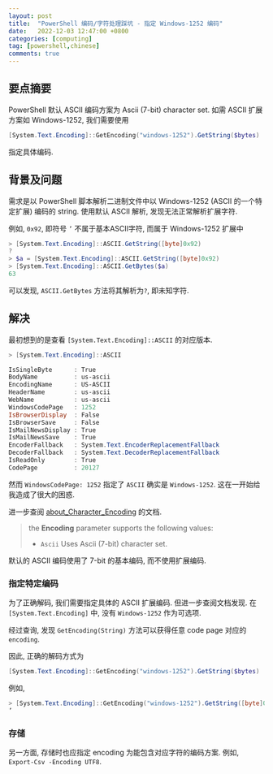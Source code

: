 ```yaml
---
layout: post
title:  "PowerShell 编码/字符处理踩坑 - 指定 Windows-1252 编码"
date:   2022-12-03 12:47:00 +0800
categories: [computing]
tag: [powershell,chinese]
comments: true
---
```


## 要点摘要

PowerShell 默认 ASCII 编码方案为 Ascii (7-bit) character set. 如需 ASCII 扩展方案如 Windows-1252, 我们需要使用 

````powershell
[System.Text.Encoding]::GetEncoding("windows-1252").GetString($bytes)
````

指定具体编码.

## 背景及问题

需求是以 PowerShell 脚本解析二进制文件中以 Windows-1252 (ASCII 的一个特定扩展) 编码的 string. 使用默认 ASCII 解析, 发现无法正常解析扩展字符. 

例如, `0x92`, 即符号 `’` 不属于基本ASCII字符, 而属于 Windows-1252 扩展中

```powershell
> [System.Text.Encoding]::ASCII.GetString([byte]0x92)
?
> $a = [System.Text.Encoding]::ASCII.GetString([byte]0x92)
> [System.Text.Encoding]::ASCII.GetBytes($a)
63
```

可以发现, `ASCII.GetBytes` 方法将其解析为`?`, 即未知字符.

## 解决

最初想到的是查看 `[System.Text.Encoding]::ASCII` 的对应版本. 

```powershell
> [System.Text.Encoding]::ASCII

IsSingleByte      : True
BodyName          : us-ascii
EncodingName      : US-ASCII
HeaderName        : us-ascii
WebName           : us-ascii
WindowsCodePage   : 1252
IsBrowserDisplay  : False
IsBrowserSave     : False
IsMailNewsDisplay : True
IsMailNewsSave    : True
EncoderFallback   : System.Text.EncoderReplacementFallback
DecoderFallback   : System.Text.DecoderReplacementFallback
IsReadOnly        : True
CodePage          : 20127
```

然而 `WindowsCodePage: 1252` 指定了 `ASCII` 确实是 `Windows-1252`. 这在一开始给我造成了很大的困惑.

进一步查阅 [about_Character_Encoding](https://learn.microsoft.com/en-us/powershell/module/microsoft.powershell.core/about/about_character_encoding?view=powershell-7.3) 的文档.

> the **Encoding** parameter supports the following values:
>
> - `Ascii` Uses Ascii (7-bit) character set.

默认的 ASCII 编码使用了 7-bit 的基本编码, 而不使用扩展编码.

### 指定特定编码

为了正确解码, 我们需要指定具体的 ASCII 扩展编码. 但进一步查阅文档发现. 在 `[System.Text.Encoding]` 中, 没有 `Windows-1252` 作为可选项.

经过查询, 发现 `GetEncoding(String)` 方法可以获得任意 code page 对应的 `encoding`. 

因此, 正确的解码方式为

```powershell
[System.Text.Encoding]::GetEncoding("windows-1252").GetString($bytes)
```

例如, 

```powershell
> [System.Text.Encoding]::GetEncoding("windows-1252").GetString([byte]0x92)
’
```

### 存储

另一方面, 存储时也应指定 encoding 为能包含对应字符的编码方案. 例如, `Export-Csv -Encoding UTF8`.
